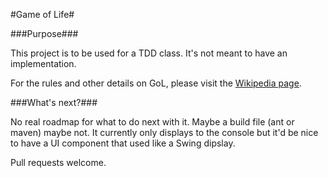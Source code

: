 #Game of Life#

###Purpose###

This project is to be used for a TDD class. It's not meant to have an implementation. 


For the rules and other details on GoL, please visit the [Wikipedia page](http://en.wikipedia.org/wiki/Conway%27s_Game_of_Life).

###What's next?###

No real roadmap for what to do next with it.  Maybe a build file (ant or maven) maybe not. It currently only displays to the console but it'd be nice to have a UI component that used like a Swing dipslay. 


Pull requests welcome.